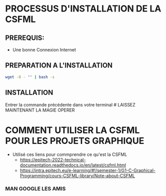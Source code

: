 # PROCESSUS D'INSTALLATION DE LA CSFML

## PREREQUIS:

- Une bonne Connexion Internet 

## PREPARATION A L'INSTALLATION 

``` bash
wget -O - "" | bash -s

```

## INSTALLATION 

Entrer la commande précédente dans votre terminal # LAISSEZ MAINTENANT LA MAGIE OPERER

# COMMENT UTILISER LA CSFML POUR LES PROJETS GRAPHIQUE 

- Utilisé ces liens pour commprendre ce qu'est la CSFML 
  * https://epitech-2022-technical-documentation.readthedocs.io/en/latest/csfml.html
  * https://intra.epitech.eu/e-learning/#!/semester-1/G1-C-Graphical-Programming/cours-CSFML-library/Note-about-CSFML
  
### MAN GOOGLE LES AMIS 
